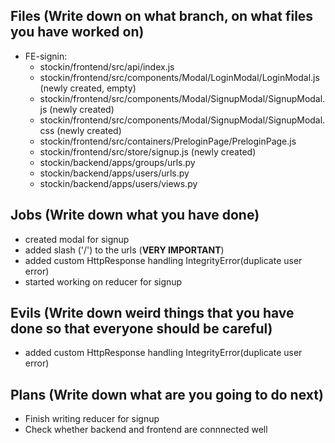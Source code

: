 ## Files (Write down on what branch, on what files you have worked on)
- FE-signin:
  - stockin/frontend/src/api/index.js
  - stockin/frontend/src/components/Modal/LoginModal/LoginModal.js (newly created, empty)
  - stockin/frontend/src/components/Modal/SignupModal/SignupModal.js (newly created)
  - stockin/frontend/src/components/Modal/SignupModal/SignupModal.css (newly created)
  - stockin/frontend/src/containers/PreloginPage/PreloginPage.js
  - stockin/frontend/src/store/signup.js (newly created)
  - stockin/backend/apps/groups/urls.py
  - stockin/backend/apps/users/urls.py
  - stockin/backend/apps/users/views.py
## Jobs (Write down what you have done)
- created modal for signup
- added slash ('/') to the urls (**VERY IMPORTANT**)
- added custom HttpResponse handling IntegrityError(duplicate user error)
- started working on reducer for signup

## Evils (Write down weird things that you have done so that everyone should be careful)
- added custom HttpResponse handling IntegrityError(duplicate user error)
## Plans (Write down what are you going to do next)
- Finish writing reducer for signup
- Check whether backend and frontend are connnected well
